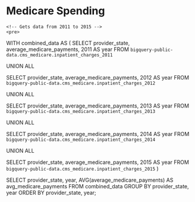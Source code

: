 <!DOCTYPE html>
<html>
<head>
    <title>Medicare Spending</title>
</head>
<body>
    <h1>Medicare Spending</h1>

    <!-- Gets data from 2011 to 2015 -->
    <pre>
WITH combined_data AS (
  SELECT 
    provider_state,
    average_medicare_payments,
    2011 AS year
  FROM `bigquery-public-data.cms_medicare.inpatient_charges_2011`
  
  UNION ALL
  
  SELECT 
    provider_state,
    average_medicare_payments,
    2012 AS year
  FROM `bigquery-public-data.cms_medicare.inpatient_charges_2012`
  
  UNION ALL
  
  SELECT 
    provider_state,
    average_medicare_payments,
    2013 AS year
  FROM `bigquery-public-data.cms_medicare.inpatient_charges_2013`
  
  UNION ALL
  
  SELECT 
    provider_state,
    average_medicare_payments,
    2014 AS year
  FROM `bigquery-public-data.cms_medicare.inpatient_charges_2014`
  
  UNION ALL
  
  SELECT 
    provider_state,
    average_medicare_payments,
    2015 AS year
  FROM `bigquery-public-data.cms_medicare.inpatient_charges_2015`
)

SELECT 
  provider_state,
  year,
  AVG(average_medicare_payments) AS avg_medicare_payments
FROM combined_data
GROUP BY provider_state, year
ORDER BY provider_state, year;
    </pre>
</body>
</html>


